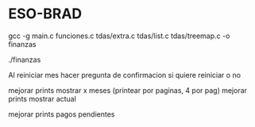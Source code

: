 # ESO-BRAD
gcc -g main.c funciones.c tdas/extra.c tdas/list.c tdas/treemap.c -o finanzas

./finanzas

Al reiniciar mes hacer pregunta de confirmacion si quiere reiniciar o no

mejorar prints mostrar x meses (printear por paginas, 4 por pag)
mejorar prints mostrar actual

mejorar prints pagos pendientes



